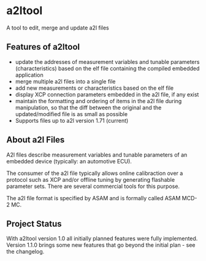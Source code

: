 # a2ltool
A tool to edit, merge and update a2l files

## Features of a2ltool
 - update the addresses of measurement variables and tunable parameters (characteristics) based on the elf file containing the compiled embedded application
 - merge multiple a2l files into a single file
 - add new measurements or characteristics based on the elf file
 - display XCP connection parameters embedded in the a2l file, if any exist
 - maintain the formatting and ordering of items in the a2l file during manipulation, so that the diff between the original and the updated/modified file is as small as possible
 - Supports files up to a2l version 1.71 (current)

## About a2l Files
A2l files describe measurement variables and tunable parameters of an embedded device (typically: an automotive ECU).

The consumer of the a2l file typically allows online calibraction over a protocol such as XCP and/or offline tuning by generating flashable parameter sets. There are several commercial tools for this purpose.

The a2l file format is specified by ASAM and is formally called ASAM MCD-2 MC.

## Project Status
With a2ltool version 1.0 all initially planned features were fully implemented.
Version 1.1.0 brings some new features that go beyond the initial plan - see the changelog.

